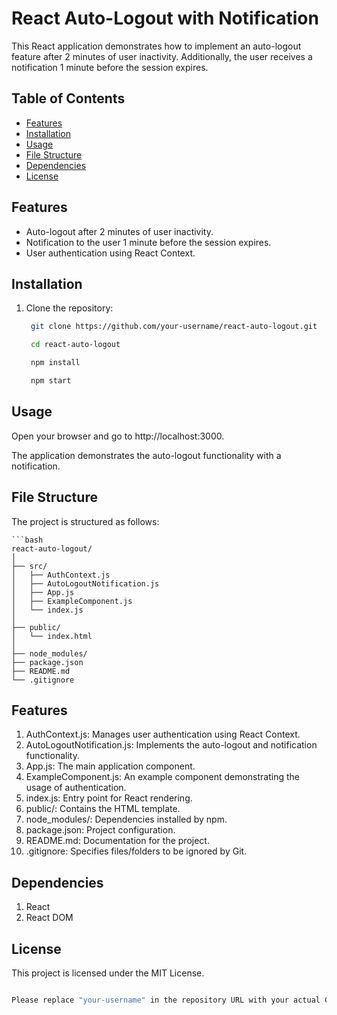 # React Auto-Logout with Notification

This React application demonstrates how to implement an auto-logout feature after 2 minutes of user inactivity. Additionally, the user receives a notification 1 minute before the session expires.

## Table of Contents

- [Features](#features)
- [Installation](#installation)
- [Usage](#usage)
- [File Structure](#file-structure)
- [Dependencies](#dependencies)
- [License](#license)

## Features

- Auto-logout after 2 minutes of user inactivity.
- Notification to the user 1 minute before the session expires.
- User authentication using React Context.

## Installation

1. Clone the repository:

   ```bash
    git clone https://github.com/your-username/react-auto-logout.git

    cd react-auto-logout

    npm install

    npm start

## Usage
Open your browser and go to http://localhost:3000.

The application demonstrates the auto-logout functionality with a notification.

## File Structure
The project is structured as follows:

    ```bash
    react-auto-logout/
    │
    ├── src/
    │   ├── AuthContext.js
    │   ├── AutoLogoutNotification.js
    │   ├── App.js
    │   ├── ExampleComponent.js
    │   └── index.js
    │
    ├── public/
    │   └── index.html
    │
    ├── node_modules/
    ├── package.json
    ├── README.md
    └── .gitignore


## Features
1. AuthContext.js: Manages user authentication using React Context.
2. AutoLogoutNotification.js: Implements the auto-logout and notification functionality.
3. App.js: The main application component.
4. ExampleComponent.js: An example component demonstrating the usage of authentication.
5. index.js: Entry point for React rendering.
6. public/: Contains the HTML template.
7. node_modules/: Dependencies installed by npm.
8. package.json: Project configuration.
9. README.md: Documentation for the project.
10. .gitignore: Specifies files/folders to be ignored by Git.

## Dependencies

1. React 
2. React DOM

## License
This project is licensed under the MIT License.

```bash

Please replace "your-username" in the repository URL with your actual GitHub username. Additionally, customize the README file according to your project's details and specific instructions.

```